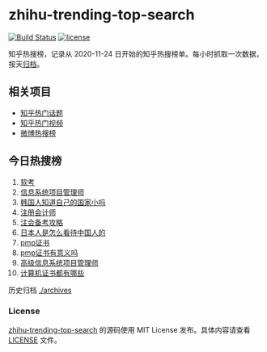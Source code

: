 # zhihu-trending-top-search

[![Build Status](https://github.com/justjavac/zhihu-trending-top-search/workflows/ci/badge.svg?branch=main)](https://github.com/justjavac/zhihu-trending-top-search/actions)
[![license](https://img.shields.io/github/license/justjavac/zhihu-trending-top-search)](https://github.com/justjavac/zhihu-trending-top-search/blob/main/LICENSE)

知乎热搜榜，记录从 2020-11-24 日开始的知乎热搜榜单。每小时抓取一次数据，按天[归档](./archives)。

## 相关项目

- [知乎热门话题](https://github.com/justjavac/zhihu-trending-hot-questions)
- [知乎热门视频](https://github.com/justjavac/zhihu-trending-hot-video)
- [微博热搜榜](https://github.com/justjavac/weibo-trending-hot-search)

## 今日热搜榜

<!-- BEGIN -->
<!-- 最后更新时间 Sat Mar 09 2024 23:06:04 GMT+0800 (China Standard Time) -->

1. [软考](https://www.zhihu.com/search?q=%E8%BD%AF%E8%80%83)
1. [信息系统项目管理师](https://www.zhihu.com/search?q=%E4%BF%A1%E6%81%AF%E7%B3%BB%E7%BB%9F%E9%A1%B9%E7%9B%AE%E7%AE%A1%E7%90%86%E5%B8%88)
1. [韩国人知道自己的国家小吗](https://www.zhihu.com/search?q=%E9%9F%A9%E5%9B%BD%E4%BA%BA%E7%9F%A5%E9%81%93%E8%87%AA%E5%B7%B1%E7%9A%84%E5%9B%BD%E5%AE%B6%E5%B0%8F%E5%90%97)
1. [注册会计师](https://www.zhihu.com/search?q=%E6%B3%A8%E5%86%8C%E4%BC%9A%E8%AE%A1%E5%B8%88)
1. [注会备考攻略](https://www.zhihu.com/search?q=%E6%B3%A8%E4%BC%9A%E5%A4%87%E8%80%83%E6%94%BB%E7%95%A5)
1. [日本人是怎么看待中国人的](https://www.zhihu.com/search?q=%E6%97%A5%E6%9C%AC%E4%BA%BA%E6%98%AF%E6%80%8E%E4%B9%88%E7%9C%8B%E5%BE%85%E4%B8%AD%E5%9B%BD%E4%BA%BA%E7%9A%84)
1. [pmp证书](https://www.zhihu.com/search?q=pmp%E8%AF%81%E4%B9%A6)
1. [pmp证书有意义吗](https://www.zhihu.com/search?q=pmp%E8%AF%81%E4%B9%A6%E6%9C%89%E6%84%8F%E4%B9%89%E5%90%97)
1. [高级信息系统项目管理师](https://www.zhihu.com/search?q=%E9%AB%98%E7%BA%A7%E4%BF%A1%E6%81%AF%E7%B3%BB%E7%BB%9F%E9%A1%B9%E7%9B%AE%E7%AE%A1%E7%90%86%E5%B8%88)
1. [计算机证书都有哪些](https://www.zhihu.com/search?q=%E8%AE%A1%E7%AE%97%E6%9C%BA%E8%AF%81%E4%B9%A6%E9%83%BD%E6%9C%89%E5%93%AA%E4%BA%9B)

<!-- END -->

历史归档 [./archives](./archives)

### License

[zhihu-trending-top-search](https://github.com/justjavac/zhihu-trending-top-search) 的源码使用 MIT License
发布。具体内容请查看 [LICENSE](./LICENSE) 文件。
